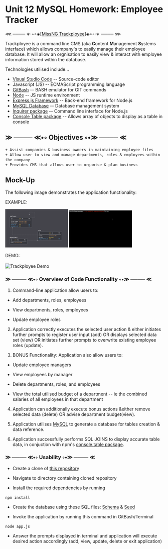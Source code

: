 # Unit 12 MySQL Homework: Employee Tracker

⋘ ──── ∗⋅◦∘◈\[[MissNG Trackployee](#mock-up)\]◈∘◦⋅∗ ──── ⋙

Trackployee is a command line CMS (aka **C**ontent **M**anagement **S**ystems interface) which allows company's to easily manage their employee database. It will allow an orgnisation to easily view & interact with employee information stored within the database.

Technologies utilised include...
+ [Visual Studio Code](https://code.visualstudio.com/) -- Source-code editor
+ Javascript (JS) -- ECMAScript programming language
+ [GitBash](https://gitforwindows.org/) -- BASH emulator for GIT commands
+ [Node](https://nodejs.org/en/about/) -- JS runtime environment
+ [Express.js Framework](https://expressjs.com/) -- Back-end framework for Node.js
+ [MySQL Database](https://www.mysql.com/) -- Database management system
+ [Inquirer package](https://www.npmjs.com/package/inquirer) -- Command line interface for Node.js
+ [Console Table package](https://www.npmjs.com/package/console.table) -- Allows array of objects to display as a table in console

## ≫ ──── ≪•◦ Objectives ◦•≫ ──── ≪
```
+ Assist companies & business owners in maintaining employee files
+ Allow user to view and manage departments, roles & employees within the company
+ Provides CMS that allows user to organise & plan business
```

## Mock-Up

The following image demonstrates the application functionality:

EXAMPLE:
<p float="left">
    <img src="/Assets/schema.png" alt="Database Schema" width="200"/>
    <img src="/Assets/employee-tracker.gif" alt="Employee Tracker" width="200"/>
</p>

DEMO: <br><br>
![Trackployee Demo](./Assets/demoTrackployee.gif)

### ≫ ──── ≪•◦ Overview of Code Functionality ◦•≫ ──── ≪

1. Command-line application allow users to:

  * Add departments, roles, employees

  * View departments, roles, employees

  * Update employee roles

2. Application correctly executes the selected user action & either initiates further prompts to register user input (add) OR displays selected data set (view) OR initiates further prompts to overwrite existing employee roles (update).

3. BONUS Functionality: Application also allow users to:

  * Update employee managers

  * View employees by manager

  * Delete departments, roles, and employees

  * View the total utilised budget of a department -- ie the combined salaries of all employees in that department

4. Application can additionally execute bonus actions &either remove selected data (delete) OR advise department budget(view).

5. Application utilises [MySQL](https://www.mysql.com/) to generate a database for tables creation & data reference.

6. Application successfully performs SQL JOINS to display accurate table data, in conjuction with npm's [console.table package](https://www.npmjs.com/package/console.table).

### ≫ ──── ≪•◦ Usability ◦•≫ ──── ≪

* Create a clone of [this repository](https://github.com/MissNG-Git/Trackployee)

* Navigate to directory containing cloned repository

* Install the required dependencies by running
```
npm install
```

* Create the database using these SQL files: [Schema](db/schema.sql) & [Seed](db/seed.sql)

* Invoke the application by running this command in GitBash/Terminal
```
node app.js
```

* Answer the prompts displayed in terminal and application will execute desired action accordingly (add, view, update, delete or exit application)
